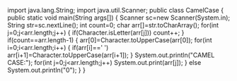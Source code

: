 import java.lang.String;
import java.util.Scanner;
public class CamelCase
{
  public static void main(String args[])
  {
    Scanner sc=new Scanner(System.in);
    String str=sc.nextLine();
    int count=0;
    char arr[]=str.toCharArray();
    for(int j=0;j<arr.length;j++)
    {
    if(Character.isLetter(arr[j]))
      count++;
     }
     if(count==arr.length-1)
     {
    arr[0]=Character.toUpperCase(arr[0]);
    for(int i=0;i<arr.length;i++)
    {
      if(arr[i]==' ')
           arr[i+1]=Character.toUpperCase(arr[i+1]);
     }
     System.out.println("CAMEL CASE:");
     for(int j=0;j<arr.length;j++)
     System.out.print(arr[j]);
    }
    else
      System.out.println("0");
    }
   }
